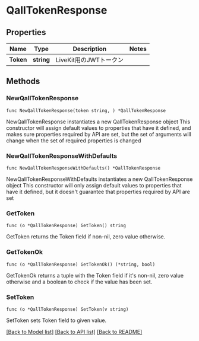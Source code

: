 # QallTokenResponse

## Properties

Name | Type | Description | Notes
------------ | ------------- | ------------- | -------------
**Token** | **string** | LiveKit用のJWTトークン | 

## Methods

### NewQallTokenResponse

`func NewQallTokenResponse(token string, ) *QallTokenResponse`

NewQallTokenResponse instantiates a new QallTokenResponse object
This constructor will assign default values to properties that have it defined,
and makes sure properties required by API are set, but the set of arguments
will change when the set of required properties is changed

### NewQallTokenResponseWithDefaults

`func NewQallTokenResponseWithDefaults() *QallTokenResponse`

NewQallTokenResponseWithDefaults instantiates a new QallTokenResponse object
This constructor will only assign default values to properties that have it defined,
but it doesn't guarantee that properties required by API are set

### GetToken

`func (o *QallTokenResponse) GetToken() string`

GetToken returns the Token field if non-nil, zero value otherwise.

### GetTokenOk

`func (o *QallTokenResponse) GetTokenOk() (*string, bool)`

GetTokenOk returns a tuple with the Token field if it's non-nil, zero value otherwise
and a boolean to check if the value has been set.

### SetToken

`func (o *QallTokenResponse) SetToken(v string)`

SetToken sets Token field to given value.



[[Back to Model list]](../README.md#documentation-for-models) [[Back to API list]](../README.md#documentation-for-api-endpoints) [[Back to README]](../README.md)


